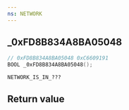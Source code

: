 ```yaml
---
ns: NETWORK
---
```

## _0xFD8B834A8BA05048

```c
// 0xFD8B834A8BA05048 0xC6609191
BOOL _0xFD8B834A8BA05048();
```

```
NETWORK_IS_IN_???  
```

## Return value
